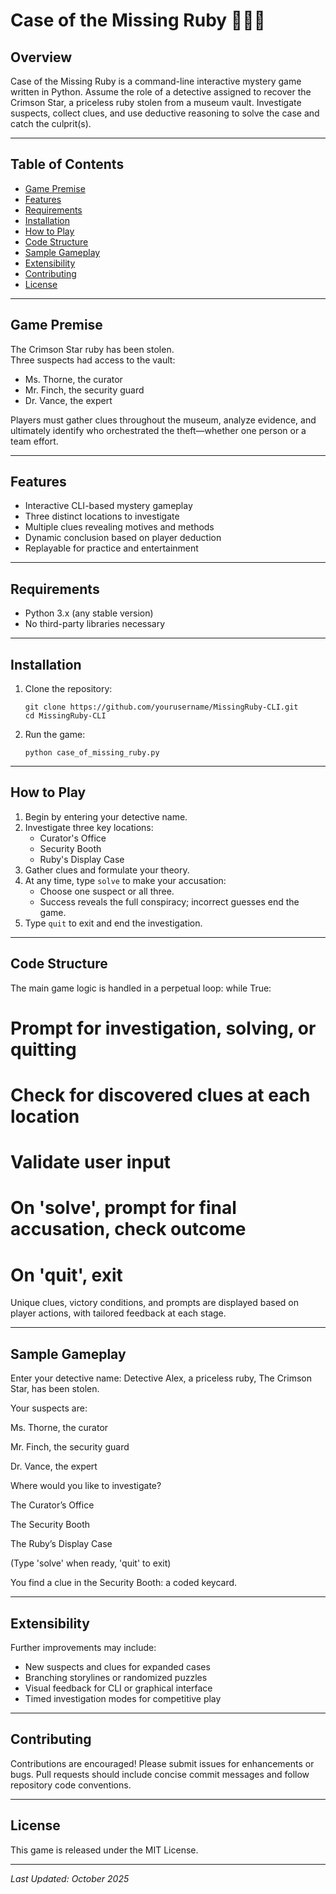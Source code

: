 # Case of the Missing Ruby 🕵️‍♀️💎

## Overview

Case of the Missing Ruby is a command-line interactive mystery game written in Python. Assume the role of a detective assigned to recover the Crimson Star, a priceless ruby stolen from a museum vault. Investigate suspects, collect clues, and use deductive reasoning to solve the case and catch the culprit(s).

---

## Table of Contents

- [Game Premise](#game-premise)
- [Features](#features)
- [Requirements](#requirements)
- [Installation](#installation)
- [How to Play](#how-to-play)
- [Code Structure](#code-structure)
- [Sample Gameplay](#sample-gameplay)
- [Extensibility](#extensibility)
- [Contributing](#contributing)
- [License](#license)

---

## Game Premise

The Crimson Star ruby has been stolen.  
Three suspects had access to the vault:
- Ms. Thorne, the curator  
- Mr. Finch, the security guard  
- Dr. Vance, the expert

Players must gather clues throughout the museum, analyze evidence, and ultimately identify who orchestrated the theft—whether one person or a team effort.

---

## Features

- Interactive CLI-based mystery gameplay  
- Three distinct locations to investigate  
- Multiple clues revealing motives and methods  
- Dynamic conclusion based on player deduction  
- Replayable for practice and entertainment

---

## Requirements

- Python 3.x (any stable version)
- No third-party libraries necessary

---

## Installation

1. Clone the repository:
    ```
    git clone https://github.com/yourusername/MissingRuby-CLI.git
    cd MissingRuby-CLI
    ```
2. Run the game:
    ```
    python case_of_missing_ruby.py
    ```

---

## How to Play

1. Begin by entering your detective name.
2. Investigate three key locations:
   - Curator's Office
   - Security Booth
   - Ruby's Display Case
3. Gather clues and formulate your theory.
4. At any time, type `solve` to make your accusation:
   - Choose one suspect or all three.
   - Success reveals the full conspiracy; incorrect guesses end the game.
5. Type `quit` to exit and end the investigation.

---

## Code Structure

The main game logic is handled in a perpetual loop:
while True:
# Prompt for investigation, solving, or quitting
# Check for discovered clues at each location
# Validate user input
# On 'solve', prompt for final accusation, check outcome
# On 'quit', exit
Unique clues, victory conditions, and prompts are displayed based on player actions, with tailored feedback at each stage.

---

## Sample Gameplay

Enter your detective name:
Detective Alex, a priceless ruby, The Crimson Star, has been stolen.

Your suspects are:

Ms. Thorne, the curator

Mr. Finch, the security guard

Dr. Vance, the expert

Where would you like to investigate?

The Curator’s Office

The Security Booth

The Ruby’s Display Case

(Type 'solve' when ready, 'quit' to exit)

You find a clue in the Security Booth: a coded keycard.



---

## Extensibility

Further improvements may include:
- New suspects and clues for expanded cases
- Branching storylines or randomized puzzles
- Visual feedback for CLI or graphical interface
- Timed investigation modes for competitive play

---

## Contributing

Contributions are encouraged!
Please submit issues for enhancements or bugs. Pull requests should include concise commit messages and follow repository code conventions.

---

## License

This game is released under the MIT License.

---

_Last Updated: October 2025_

